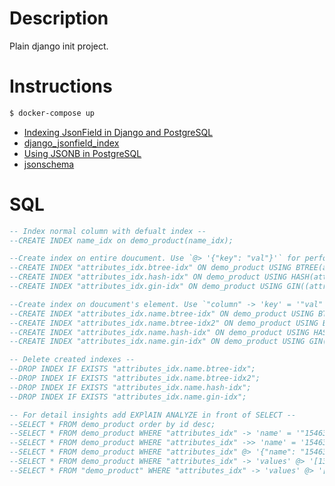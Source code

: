 # Description

Plain django init project.

# Instructions

```bash
$ docker-compose up
```

- [Indexing JsonField in Django and PostgreSQL](https://medium.com/analytics-vidhya/indexing-jsonfield-in-django-and-postgresql-89b7571df830)
- [django_jsonfield_index](https://github.com/abtinmo/django_jsonfield_index)
- [Using JSONB in PostgreSQL](https://dev.to/scalegrid/using-jsonb-in-postgresql-how-to-effectively-store-index-json-data-in-postgresql-5d7e)
- [jsonschema](https://python-jsonschema.readthedocs.io/en/stable/)

# SQL

```SQL
-- Index normal column with defualt index --
--CREATE INDEX name_idx on demo_product(name_idx);

--Create index on entire doucument. Use `@> '{"key": "val"}'` for performance gain.
--CREATE INDEX "attributes_idx.btree-idx" ON demo_product USING BTREE(attributes_idx);
--CREATE INDEX "attributes_idx.hash-idx" ON demo_product USING HASH(attributes_idx);
--CREATE INDEX "attributes_idx.gin-idx" ON demo_product USING GIN((attributes_idx));

--Create index on doucument's element. Use `"column" -> 'key' = '"val"';` for performance gain.
--CREATE INDEX "attributes_idx.name.btree-idx" ON demo_product USING BTREE((attributes_idx -> 'name'));
--CREATE INDEX "attributes_idx.name.btree-idx2" ON demo_product USING BTREE((attributes_idx ->> 'name'));
--CREATE INDEX "attributes_idx.name.hash-idx" ON demo_product USING HASH((attributes_idx -> 'name'));
--CREATE INDEX "attributes_idx.name.gin-idx" ON demo_product USING GIN((attributes_idx -> 'name'));

-- Delete created indexes --
--DROP INDEX IF EXISTS "attributes_idx.name.btree-idx";
--DROP INDEX IF EXISTS "attributes_idx.name.btree-idx2";
--DROP INDEX IF EXISTS "attributes_idx.name.hash-idx";
--DROP INDEX IF EXISTS "attributes_idx.name.gin-idx";

-- For detail insights add EXPlAIN ANALYZE in front of SELECT --
--SELECT * FROM demo_product order by id desc;
--SELECT * FROM demo_product WHERE "attributes_idx" -> 'name' = '"1546321"';
--SELECT * FROM demo_product WHERE "attributes_idx" ->> 'name' = '1546321';
--SELECT * FROM demo_product WHERE "attributes_idx" @> '{"name": "1546321"}';
--SELECT * FROM demo_product WHERE "attributes_idx" -> 'values' @> '[1356788, 1356789]';
--SELECT * FROM "demo_product" WHERE "attributes_idx" -> 'values' @> '[1535440, 1535441]' LIMIT 1;
```

